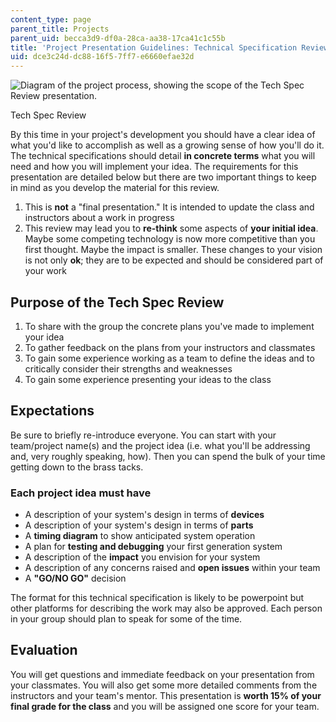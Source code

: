 ```yaml
---
content_type: page
parent_title: Projects
parent_uid: becca3d9-df0a-28ca-aa38-17ca41c1c55b
title: 'Project Presentation Guidelines: Technical Specification Review'
uid: dce3c24d-dc88-16f5-7ff7-e6660efae32d
---
```


![Diagram of the project process, showing the scope of the Tech Spec Review presentation.](/courses/biological-engineering/20-020-introduction-to-biological-engineering-design-spring-2009/projects/TechSpecOrganizer.gif)

Tech Spec Review

By this time in your project's development you should have a clear idea of what you'd like to accomplish as well as a growing sense of how you'll do it. The technical specifications should detail **in concrete terms** what you will need and how you will implement your idea. The requirements for this presentation are detailed below but there are two important things to keep in mind as you develop the material for this review.

1.  This is **not** a "final presentation." It is intended to update the class and instructors about a work in progress
2.  This review may lead you to **re-think** some aspects of **your initial idea**. Maybe some competing technology is now more competitive than you first thought. Maybe the impact is smaller. These changes to your vision is not only **ok**; they are to be expected and should be considered part of your work

Purpose of the Tech Spec Review
-------------------------------

1.  To share with the group the concrete plans you've made to implement your idea
2.  To gather feedback on the plans from your instructors and classmates
3.  To gain some experience working as a team to define the ideas and to critically consider their strengths and weaknesses
4.  To gain some experience presenting your ideas to the class

Expectations
------------

Be sure to briefly re-introduce everyone. You can start with your team/project name(s) and the project idea (i.e. what you'll be addressing and, very roughly speaking, how). Then you can spend the bulk of your time getting down to the brass tacks.

### Each project idea must have

*   A description of your system's design in terms of **devices**
*   A description of your system's design in terms of **parts**
*   A **timing diagram** to show anticipated system operation
*   A plan for **testing and debugging** your first generation system
*   A description of the **impact** you envision for your system
*   A description of any concerns raised and **open issues** within your team
*   A **"GO/NO GO"** decision

The format for this technical specification is likely to be powerpoint but other platforms for describing the work may also be approved. Each person in your group should plan to speak for some of the time.

Evaluation
----------

You will get questions and immediate feedback on your presentation from your classmates. You will also get some more detailed comments from the instructors and your team's mentor. This presentation is **worth 15% of your final grade for the class** and you will be assigned one score for your team.